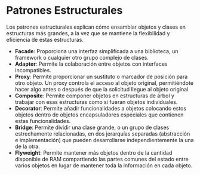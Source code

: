 # Patrones Estructurales

Los patrones estructurales explican cómo ensamblar objetos y clases en estructuras más grandes, a la vez que se mantiene la flexibilidad y eficiencia de estas estructuras.

- **Facade**: Proporciona una interfaz simplificada a una biblioteca, un framework o cualquier otro grupo complejo de clases.
- **Adapter**: Permite la colaboración entre objetos con interfaces incompatibles.
- **Proxy**: Permite proporcionar un sustituto o marcador de posición para otro objeto. Un proxy controla el acceso al objeto original, permitiéndote hacer algo antes o después de que la solicitud llegue al objeto original.
- **Composite**: Permite componer objetos en estructuras de árbol y trabajar con esas estructuras como si fueran objetos individuales.
- **Decorator**: Permite añadir funcionalidades a objetos colocando estos objetos dentro de objetos encapsuladores especiales que contienen estas funcionalidades.
- **Bridge**: Permite dividir una clase grande, o un grupo de clases estrechamente relacionadas, en dos jerarquías separadas (abstracción e implementación) que pueden desarrollarse independientemente la una de la otra.
- **Flyweight**: Permite mantener más objetos dentro de la cantidad disponible de RAM compartiendo las partes comunes del estado entre varios objetos en lugar de mantener toda la información en cada objeto.
